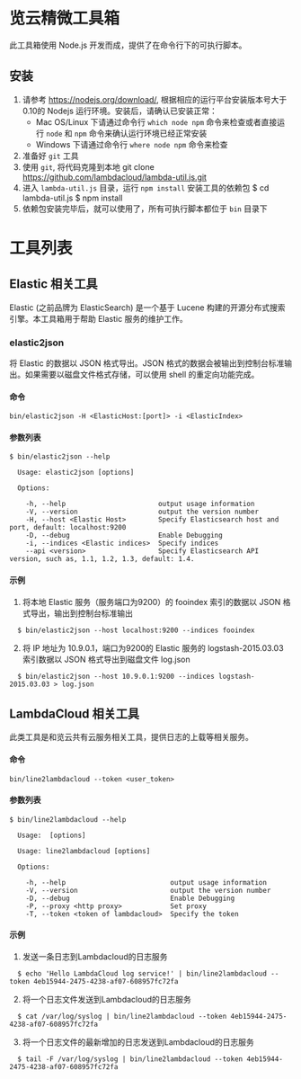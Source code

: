 # 览云精微工具箱
此工具箱使用 Node.js 开发而成，提供了在命令行下的可执行脚本。

## 安装
1. 请参考 https://nodejs.org/download/, 根据相应的运行平台安装版本号大于0.10的 Nodejs 运行环境。安装后，请确认已安装正常：
   - Mac OS/Linux 下请通过命令行 `which node npm` 命令来检查或者直接运行 `node` 和 `npm` 命令来确认运行环境已经正常安装
   - Windows 下请通过命令行 `where node npm` 命令来检查
2. 准备好 `git` 工具
3. 使用 `git`, 将代码克隆到本地
       git clone https://github.com/lambdacloud/lambda-util.js.git
4. 进入 `lambda-util.js` 目录，运行 `npm install` 安装工具的依赖包
       $ cd lambda-util.js
       $ npm install
5. 依赖包安装完毕后，就可以使用了，所有可执行脚本都位于 `bin` 目录下

# 工具列表

## Elastic 相关工具

Elastic (之前品牌为 ElasticSearch) 是一个基于 Lucene 构建的开源分布式搜索引擎。本工具箱用于帮助 Elastic 服务的维护工作。

### elastic2json

将 Elastic 的数据以 JSON 格式导出。JSON 格式的数据会被输出到控制台标准输出。如果需要以磁盘文件格式存储，可以使用 shell 的重定向功能完成。

#### 命令
    bin/elastic2json -H <ElasticHost:[port]> -i <ElasticIndex>

#### 参数列表

```
$ bin/elastic2json --help

  Usage: elastic2json [options]

  Options:

    -h, --help                       output usage information
    -V, --version                    output the version number
    -H, --host <Elastic Host>        Specify Elasticsearch host and port, default: localhost:9200
    -D, --debug                      Enable Debugging
    -i, --indices <Elastic indices>  Specify indices
    --api <version>                  Specify Elasticsearch API version, such as, 1.1, 1.2, 1.3, default: 1.4.
```

#### 示例
 1. 将本地 Elastic 服务（服务端口为9200）的 fooindex 索引的数据以 JSON 格式导出，输出到控制台标准输出
```
  $ bin/elastic2json --host localhost:9200 --indices fooindex
```

 2. 将 IP 地址为 10.9.0.1，端口为9200的 Elastic 服务的 logstash-2015.03.03 索引数据以 JSON 格式导出到磁盘文件 log.json
```
  $ bin/elastic2json --host 10.9.0.1:9200 --indices logstash-2015.03.03 > log.json
```

## LambdaCloud 相关工具

此类工具是和览云共有云服务相关工具，提供日志的上载等相关服务。

#### 命令
    bin/line2lambdacloud --token <user_token>

#### 参数列表

```
$ bin/line2lambdacloud --help

  Usage:  [options]

  Usage: line2lambdacloud [options]

  Options:

    -h, --help                          output usage information
    -V, --version                       output the version number
    -D, --debug                         Enable Debugging
    -P, --proxy <http proxy>            Set proxy
    -T, --token <token of lambdacloud>  Specify the token
```

#### 示例
 1. 发送一条日志到Lambdacloud的日志服务
```
  $ echo 'Hello LambdaCloud log service!' | bin/line2lambdacloud --token 4eb15944-2475-4238-af07-608957fc72fa
```

 2. 将一个日志文件发送到Lambdacloud的日志服务
```
  $ cat /var/log/syslog | bin/line2lambdacloud --token 4eb15944-2475-4238-af07-608957fc72fa
```

 3. 将一个日志文件的最新增加的日志发送到Lambdacloud的日志服务
```
  $ tail -F /var/log/syslog | bin/line2lambdacloud --token 4eb15944-2475-4238-af07-608957fc72fa
```
